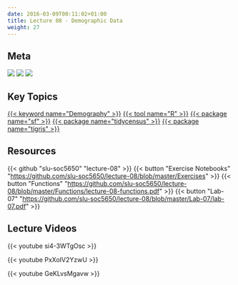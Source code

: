 ```yaml
---
date: 2016-03-09T00:11:02+01:00
title: Lecture 08 - Demographic Data
weight: 27
---
```


## Meta
![](https://img.shields.io/badge/semester-spring%202018-orange.svg) ![](https://img.shields.io/badge/release-full-brightgreen.svg) [![](https://img.shields.io/badge/last%20update-2018--03--13-brightgreen.svg)](https://github.com/slu-soc5650/lecture-08/blob/master/NEWS_SITE.md)

## Key Topics
[{{< keyword name="Demography" >}}](/topic-index/#a-d)
[{{< tool name="R" >}}](/topic-index/#q-t)
[{{< package name="sf" >}}](/topic-index/#q-t)
[{{< package name="tidycensus" >}}](/topic-index/#q-t)
[{{< package name="tigris" >}}](/topic-index/#q-t)

## Resources

{{< github "slu-soc5650" "lecture-08" >}}
{{< button "Exercise Notebooks" "https://github.com/slu-soc5650/lecture-08/blob/master/Exercises" >}}
{{< button "Functions" "https://github.com/slu-soc5650/lecture-08/blob/master/Functions/lecture-08-functions.pdf" >}}
{{< button "Lab-07" "https://github.com/slu-soc5650/lecture-08/blob/master/Lab-07/lab-07.pdf" >}}

## Lecture Videos
<p> </p>
{{< youtube si4-3WTgOsc >}}
<p> </p>
{{< youtube PxXoIV2YzwU >}}
<p> </p>
{{< youtube GeKLvsMgavw >}}
